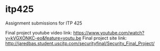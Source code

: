 # itp425
Assignment submissions for ITP 425

Final project youtube video link: https://www.youtube.com/watch?v=kVGXONKC-eo&feature=youtu.be
Final project site link: http://jaredbas.student.uscitp.com/securityfinal/Security_Final_Project/
